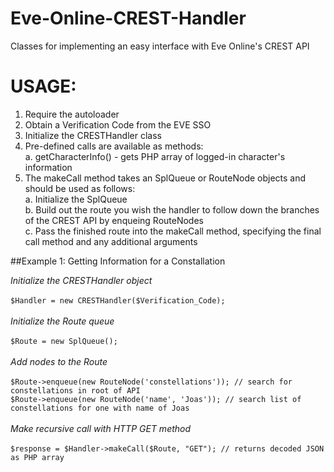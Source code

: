 # Eve-Online-CREST-Handler
Classes for implementing an easy interface with Eve Online's CREST API

# USAGE:
1.  Require the autoloader
2.  Obtain a Verification Code from the EVE SSO
3.  Initialize the CRESTHandler class 
4.  Pre-defined calls are available as methods:<br>
    a.  getCharacterInfo() - gets PHP array of logged-in character's information
5.  The makeCall method takes an SplQueue or RouteNode objects and should be used as follows:<br>
    a.  Initialize the SplQueue<br>
    b.  Build out the route you wish the handler to follow down the branches of the CREST API by enqueing RouteNodes<br>
    c.  Pass the finished route into the makeCall method, specifying the final call method and any additional arguments

##Example 1: Getting Information for a Constallation

*Initialize the CRESTHandler object*<br><br>
`$Handler = new CRESTHandler($Verification_Code);`<br><br>
*Initialize the Route queue*<br><br>
`$Route = new SplQueue();`<br><br>
*Add nodes to the Route*<br><br>
`$Route->enqueue(new RouteNode('constellations')); // search for constellations in root of API`<br>
`$Route->enqueue(new RouteNode('name', 'Joas')); // search list of constellations for one with name of Joas`<br><br>
*Make recursive call with HTTP GET method*<br><br>
`$response = $Handler->makeCall($Route, "GET"); // returns decoded JSON as PHP array`<br>

